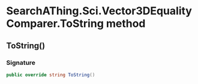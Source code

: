 # SearchAThing.Sci.Vector3DEqualityComparer.ToString method
## ToString()
### Signature
```csharp
public override string ToString()
```
